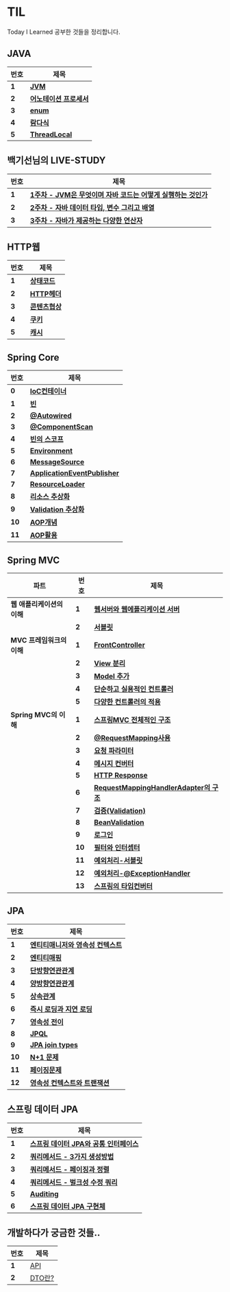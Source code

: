 # TIL
Today I Learned 공부한 것들을 정리합니다.

## JAVA
| **번호** |  **제목**  |
| ------ | ------------------------------------------------------------------ |
| **1** |**[JVM](./자바/JVM.md)**|
| **2** |**[어노테이션 프로세서](./자바/어노테이션프로세서.md)**|
| **3** |**[enum](./자바/enum.md)**|
| **4** |**[람다식](./자바/람다식.md)**|
| **5** |**[ThreadLocal](./자바/ThreadLocal.md)**|

## 백기선님의 LIVE-STUDY
| **번호** |  **제목**  |
| ------ | ------------------------------------------------------------------ |
| **1** |**[1주차 - JVM은 무엇이며 자바 코드는 어떻게 실행하는 것인가](./자바/live-study/1주차.md)**|
| **2** |**[2주차 - 자바 데이터 타입, 변수 그리고 배열](./자바/live-study/2주차.md)**|
| **3** |**[3주차 - 자바가 제공하는 다양한 연산자](./자바/live-study/3주차.md)**|

## HTTP웹
| **번호** |  **제목**  |
| ------ | ------------------------------------------------------------------ |
| **1** |**[상태코드](/HTTP/HTTP상태코드.md)**|
| **2** |**[HTTP헤더](/HTTP/HTTP헤더.md)**|
| **3** |**[콘텐츠협상](/HTTP/content_negotiation.md)**|
| **4** |**[쿠키](/HTTP/쿠키.md)**|
| **5** |**[캐시](/HTTP/캐시.md)**|
## Spring Core
| **번호** |  **제목**  |
| ------ | ------------------------------------------------------------------ |
| **0** |**[IoC컨테이너](./SpringCore/IoC.md)**|
| **1** |**[빈](./SpringCore/Bean.md)**|
| **2** |**[@Autowired](./SpringCore/@Autowired.md)**|
| **3** |**[@ComponentScan](./SpringCore/컴포넌트와스캔.md)**|
| **4** |**[빈의 스코프](./SpringCore/빈의스코프.md)**|
| **5** |**[Environment](./SpringCore/Environment.md)**|
| **6** |**[MessageSource](./SpringCore/MessageSource.md)**|
| **7** |**[ApplicationEventPublisher](./SpringCore/ApplicationEventPublisher.md)**|
| **7** |**[ResourceLoader](./SpringCore/ResourceLoader.md)**|
| **8** |**[리소스 추상화](./SpringCore/리소스추상화.md)**|
| **9** |**[Validation 추상화](./SpringCore/Validation추상화.md)**|
| **10** |**[AOP개념](./SpringCore/AoP개념.md)**|
| **11** |**[AOP활용](./SpringCore/AoP활용.md)**|

## Spring MVC
| **파트** |  **번호**  | **제목** |
| --------- | ------ |------------------------------------------------------------------ |
| **웹 애플리케이션의 이해** | **1** |**[웹서버와 웹에플리케이션 서버](/SpringMVC/웹애플리케이션의이해/웹서버&WAS.md)**|
| | **2** |**[서블릿](/SpringMVC/웹애플리케이션의이해/서블릿.md)**|
| **MVC 프레임워크의 이해** | **1** | **[FrontController](/SpringMVC/MVC프레임워크의이해/front-controller_pattern.md)**|
| | **2** |**[View 분리](/SpringMVC/MVC프레임워크의이해/view의분리.md)**|
| | **3** |**[Model 추가](/SpringMVC/MVC프레임워크의이해/view의분리.md)**|
| | **4** |**[단순하고 실용적인 컨트롤러](/SpringMVC/MVC프레임워크의이해/단순실용컨트롤러.md)**|
| | **5** |**[다양한 컨트롤러의 적용](/SpringMVC/MVC프레임워크의이해/여러컨트롤러적용.md)**|
| **Spring MVC의 이해** | **1** | **[스프링MVC 전체적인 구조](/SpringMVC/SpringMVC/스프링MVC구조.md)**|
| | **2** | **[@RequestMapping사용](/SpringMVC/SpringMVC/@RequestMapping.md)** |
| | **3** | **[요청 파라미터](/SpringMVC/SpringMVC/Http요청파라미터.md)** |
| | **4** | **[메시지 컨버터](/SpringMVC/SpringMVC/HttpMessageConverter.md)** |
| | **5** | **[HTTP Response](/SpringMVC/SpringMVC/Http응답.md)** |
| | **6** | **[RequestMappingHandlerAdapter의 구조](/SpringMVC/SpringMVC/RequestMappingHandlerAdapter구조.md)** |
| | **7** | **[검증(Validation)](/SpringMVC/SpringMVC2/검증.md)** |
| | **8** | **[BeanValidation](/SpringMVC/SpringMVC2/BeanValidation.md)** |
| | **9** | **[로그인](/SpringMVC/SpringMVC2/로그인.md)** |
| | **10** | **[필터와 인터셉터](/SpringMVC/SpringMVC2/필터와인터셉터.md)** |
| | **11** | **[예외처리-서블릿](/SpringMVC/SpringMVC2/예외처리_서블릿.md)** |
| | **12** | **[예외처리-@ExceptionHandler](/SpringMVC/SpringMVC2/@ExceptionHandler.md)** |
| | **13** | **[스프링의 타입컨버터](/SpringMVC/SpringMVC2/스프링Converter.md)** |

## JPA
|  **번호**  | **제목** |
| --------- | ------ |
| **1** | **[엔티티매니저와 영속성 컨텍스트](/JPA/엔티티매니저.md)** |
| **2** | **[엔티티매핑](/JPA/엔티티매핑.md)** |
| **3** | **[단방향연관관계](/JPA/단방향연관관계.md)** |
| **4** | **[양방향연관관계](/JPA/양방향연관관계.md)** |
| **5** | **[상속관계](/JPA/상속관계매핑.md)** |
| **6** | **[즉시 로딩과 지연 로딩](/JPA/즉시로딩과지연로딩.md)** |
| **7** | **[영속성 전이](/JPA/영속성전이.md)** |
| **8** | **[JPQL](/JPA/JPQL.md)** |
| **9** | **[JPA join types](/JPA/JPA조인타입.md)** |
| **10** | **[N+1 문제](/JPA/N+1문제.md)** |
| **11** | **[페이징문제](/JPA/페이징과한계돌파.md)** |
| **12** | **[영속성 컨텍스트와 트랜잭션](/JPA/영속성컨텍스트와트랜잭션.md)** |

## 스프링 데이터 JPA
| **번호** | **제목** |
| ------- | ------- |
| **1** | **[스프링 데이터 JPA와 공통 인터페이스](/JPA/SpringDataJPA/스프링_데이터_JPA와_공통_인터페이스.md)** |
| **2** | **[쿼리메서드 - 3가지 생성방법](/JPA/SpringDataJPA/쿼리메서드_시작.md)** |
| **3** | **[쿼리메서드 - 페이징과 정렬](/JPA/SpringDataJPA/쿼리메서드_페이징과정렬.md)** |
| **4** | **[쿼리메서드 - 벌크성 수정 쿼리](/JPA/SpringDataJPA/벌크성수정쿼리.md)** |
| **5** | **[Auditing](/JPA/SpringDataJPA/Auditing.md)** |
| **6** | **[스프링 데이터 JPA 구현체](/JPA/SpringDataJPA/스프링데이터JPA분석.md)** |

## 개발하다가 궁금한 것들..
| **번호** | **제목** |
| ------- | ----------------- |
| **1** | [API](/정리/API.md) |
| **2** | [DTO란?](/정리/DTO.md) |